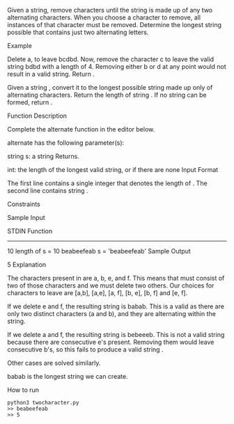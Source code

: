 Given a string, remove characters until the string is made up of any two alternating characters. When you choose a character to remove, all instances of that character must be removed. Determine the longest string possible that contains just two alternating letters.

Example


Delete a, to leave bcdbd. Now, remove the character c to leave the valid string bdbd with a length of 4. Removing either b or d at any point would not result in a valid string. Return .

Given a string , convert it to the longest possible string  made up only of alternating characters. Return the length of string . If no string  can be formed, return .

Function Description

Complete the alternate function in the editor below.

alternate has the following parameter(s):

string s: a string
Returns.

int: the length of the longest valid string, or  if there are none
Input Format

The first line contains a single integer that denotes the length of .
The second line contains string .

Constraints

Sample Input

STDIN       Function
-----       --------
10          length of s = 10
beabeefeab  s = 'beabeefeab'
Sample Output

5
Explanation

The characters present in  are a, b, e, and f. This means that  must consist of two of those characters and we must delete two others. Our choices for characters to leave are [a,b], [a,e], [a, f], [b, e], [b, f] and [e, f].

If we delete e and f, the resulting string is babab. This is a valid  as there are only two distinct characters (a and b), and they are alternating within the string.

If we delete a and f, the resulting string is bebeeeb. This is not a valid string  because there are consecutive e's present. Removing them would leave consecutive b's, so this fails to produce a valid string .

Other cases are solved similarly.

babab is the longest string we can create.

 How to run
 
````
python3 twocharacter.py
>> beabeefeab
>> 5
````

